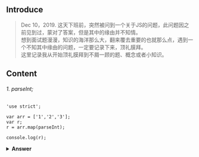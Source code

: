 ## Introduce
> Dec 10，2019. 
> 这天下班前，突然被问到一个关于JS的问题，此问题因之前见到过，蒙对了答案，但是其中的缘由并不知情。    
> 想到面试题漫漫，知识的海洋那么大，翻来覆去重要的也就那么点，遇到一个不知其中缘由的问题，一定要记录下来，顶礼膜拜。    
> 这里记录我从开始顶礼膜拜到不屑一顾的题、概念或者小知识。  

## Content

###### 1. parseInt;

```
'use strict';

var arr = ['1','2','3'];
var r;
r = arr.map(parseInt);

console.log(r);
```


<details><summary><b>Answer</b></summary>
<p>

#### Answer: [1,NaN,NaN]
> 具体解题思路：
>
> 我们先来看map的定义和用法： 
> map()方法返回一个新数组，数组中的元素为原始数组元素调用函数处理后的值。   
> map()方法按照原始数组元素顺序依次处理元素。
> 两点需要注意：map()不会对空数组进行检测、map()不会改变原始数组。
> 语法：array.map(function(currentValue[, index[, array]]),thisValue)
>
> 接着，我们来看parseInt函数。  
> parseInt的定义是用于解析一个字符串，并返回一个整数:   
> parseInt(string,radix),其中radix可选（可填写值介于2～36，若省略该参数或者值为0，则数字将以10进制来解析，若小于2或者大于36，返回NaN）。    
>
> 然后查看上述代码 arr.map(parseInt),我们知道这里表示的是： 
```
 arr.map(function(currentValue,index,arr){
    parseInt(currentValue,index.arr)
})
```
> parseInt需要两个参数，会将arr参数忽略掉，因此，最终的处理过程是： 
> parseInt("1",0)、parseInt("2",1)、parseInt("3",2).    
> 根据上面我们的分析第一个正确，第二个由于radix是1，小于2，返回NaN，第三个由于“3”它不是一个合格的二进制，因此同样返回NaN。
>
> 最后我们给出解决方案：
```
'use strict';

var arr = ['1', '2', '3'];
var r;
r = arr.map(function parseInt2(x) {
    return parseInt(x);
});
console.log(r);
```
> 或者：    
```
'use strict';

var arr = ['1', '2', '3'];
var r;
r = arr.map(Number);
console.log(r);
```
> 以上就是本道题的心路历程。
</p>
</details>